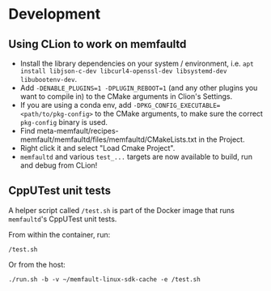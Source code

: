 # Development

## Using CLion to work on memfaultd

- Install the library dependencies on your system / environment, i.e.
  `apt install libjson-c-dev libcurl4-openssl-dev libsystemd-dev libubootenv-dev`.
- Add `-DENABLE_PLUGINS=1 -DPLUGIN_REBOOT=1` (and any other plugins you want to
  compile in) to the CMake arguments in Clion's Settings.
- If you are using a conda env, add
  `-DPKG_CONFIG_EXECUTABLE=<path/to/pkg-config>` to the CMake arguments, to make
  sure the correct `pkg-config` binary is used.
- Find meta-memfault/recipes-memfault/memfaultd/files/memfaultd/CMakeLists.txt
  in the Project.
- Right click it and select "Load Cmake Project".
- `memfaultd` and various `test_...` targets are now available to build, run and
  debug from CLion!

## CppUTest unit tests

A helper script called `/test.sh` is part of the Docker image that runs
`memfaultd`'s CppUTest unit tests.

From within the container, run:

```console
/test.sh
```

Or from the host:

```console
./run.sh -b -v ~/memfault-linux-sdk-cache -e /test.sh
```
